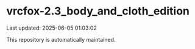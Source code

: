 # vrcfox-2.3_body_and_cloth_edition

Last updated: 2025-06-05 01:03:02

This repository is automatically maintained.
